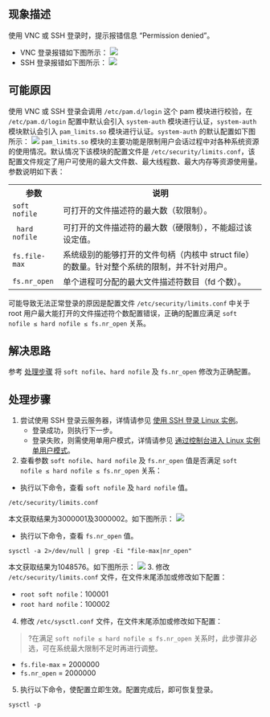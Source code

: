 ## 现象描述
使用 VNC 或 SSH 登录时，提示报错信息 “Permission denied”。
- VNC 登录报错如下图所示：
![](https://main.qcloudimg.com/raw/5f1aedd75b6d99cddab4d83fa82d964f.png)
- SSH 登录报错如下图所示：
![](https://main.qcloudimg.com/raw/7ab31fbb82391da2c8ae28e8ad3b961f.png)

## 可能原因
使用 VNC 或 SSH 登录会调用 `/etc/pam.d/login` 这个 pam 模块进行校验，在 `/etc/pam.d/login` 配置中默认会引入 `system-auth` 模块进行认证，`system-auth` 模块默认会引入 `pam_limits.so` 模块进行认证。`system-auth` 的默认配置如下图所示：
![](https://main.qcloudimg.com/raw/e32db00ec665388bc4c7cb0454fd6fab.png)
`pam_limits.so` 模块的主要功能是限制用户会话过程中对各种系统资源的使用情况。默认情况下该模块的配置文件是 `/etc/security/limits.conf`，该配置文件规定了用户可使用的最大文件数、最大线程数、最大内存等资源使用量。参数说明如下表：
<table>
<tr>
<th style="width:20%">参数</th><th>说明</th>
</tr>
<tr>
<td><code>soft nofile</code></td>
<td>可打开的文件描述符的最大数（软限制）。</td>
</tr>
<tr>
<td><code> hard nofile</code></td>
<td>可打开的文件描述符的最大数（硬限制），不能超过该设定值。</td>
</tr>
<tr>
<td><code>fs.file-max </code></td>
<td>系统级别的能够打开的文件句柄（内核中 struct file）的数量。针对整个系统的限制，并不针对用户。</td>
</tr>
<tr>
<td><code>fs.nr_open</code></td>
<td>单个进程可分配的最大文件描述符数目（fd 个数）。</td>
</tr>
</table> 

可能导致无法正常登录的原因是配置文件 `/etc/security/limits.conf` 中关于 root 用户最大能打开的文件描述符个数配置错误，正确的配置应满足 `soft nofile ≤ hard nofile ≤ fs.nr_open` 关系。


## 解决思路
参考 [处理步骤](#ProcessingSteps) 将 `soft nofile`、`hard nofile` 及 `fs.nr_open` 修改为正确配置。

[](id:ProcessingSteps)

## 处理步骤

1. 尝试使用 SSH 登录云服务器，详情请参见 [使用 SSH 登录 Linux 实例](https://intl.cloud.tencent.com/document/product/213/32501)。
	- 登录成功，则执行下一步。
	- 登录失败，则需使用单用户模式，详情请参见 [通过控制台进入 Linux 实例单用户模式](https://intl.cloud.tencent.com/document/product/213/34819)。
2. 查看参数 `soft nofile`、`hard nofile` 及 `fs.nr_open` 值是否满足 `soft nofile ≤ hard nofile ≤ fs.nr_open` 关系：
 - 执行以下命令，查看 `soft nofile` 及 `hard nofile` 值。
```
/etc/security/limits.conf
```
本文获取结果为3000001及3000002。如下图所示：
![](https://main.qcloudimg.com/raw/3bc035efb6cf46f70b30017dbefe831a.png)
 - 执行以下命令，查看 `fs.nr_open` 值。
```
sysctl -a 2>/dev/null | grep -Ei "file-max|nr_open"
```
本文获取结果为1048576。如下图所示：
![](https://main.qcloudimg.com/raw/0fee5e2cda62d6a558cf808652a6b9dd.png)
3. 修改 `/etc/security/limits.conf` 文件，在文件末尾添加或修改如下配置： 
 - `root soft nofile`：100001
 - `root hard nofile`：100002
4. 修改 `/etc/sysctl.conf` 文件，在文件末尾添加或修改如下配置：
>?在满足  `soft nofile ≤ hard nofile ≤ fs.nr_open` 关系时，此步骤非必选，可在系统最大限制不足时再进行调整。
>
 - `fs.file-max` = 2000000
 - `fs.nr_open` = 2000000
5. 执行以下命令，使配置立即生效。配置完成后，即可恢复登录。
```
sysctl -p
```

